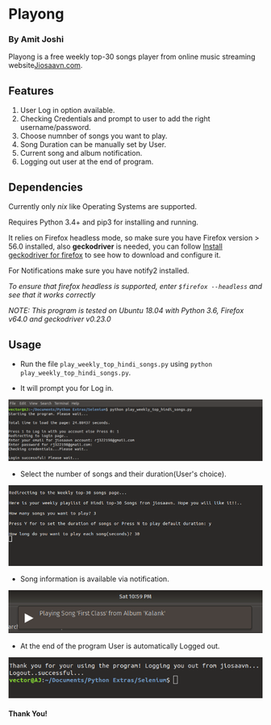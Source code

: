 # Playong
### By Amit Joshi

Playong is a free weekly top-30 songs player from online music streaming website[Jiosaavn.com](https://jiosaavn.com).

## Features

1. User Log in option available.
2. Checking Credentials and prompt to user to add the right username/password.
3. Choose numnber of songs you want to play.
4. Song Duration can be manually set by User.
5. Current song and album notification.
6. Logging out user at the end of program.

## Dependencies

Currently only *nix* like Operating Systems are supported.

Requires Python 3.4+ and pip3 for installing and running.

It relies on Firefox headless mode, so make sure you have Firefox version > 56.0 installed, also **geckodriver** is needed, you can follow [Install geckodriver for firefox](https://askubuntu.com/questions/870530/how-to-install-geckodriver-in-ubuntu) to see how to download and configure it.

For Notifications make sure you have notify2 installed.

*To ensure that firefox headless is supported, enter `$firefox --headless` and see that it works correctly*

*NOTE: This program is tested on Ubuntu 18.04 with Python 3.6, Firefox v64.0 and geckodriver v0.23.0*

## Usage

* Run the file `play_weekly_top_hindi_songs.py` using `python play_weekly_top_hindi_songs.py`.

* It will prompt you for Log in.

<img src="/Screenshots/ss1.png?raw=true">

* Select the number of songs and their duration(User's choice).

<img src="/Screenshots/ss2.png?raw=true">

* Song information is available via notification.

<img src="/Screenshots/ss3.png?raw=true">

* At the end of the program User is automatically Logged out.

<img src="/Screenshots/ss4.png?raw=true">

#### Thank You!
